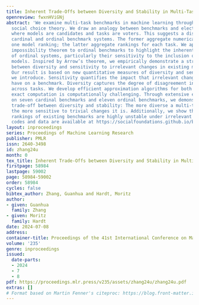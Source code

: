 ```yaml
---
title: Inherent Trade-Offs between Diversity and Stability in Multi-Task Benchmarks
openreview: fwxnHViGNj
abstract: 'We examine multi-task benchmarks in machine learning through the lens of
  social choice theory. We draw an analogy between benchmarks and electoral systems,
  where models are candidates and tasks are voters. This suggests a distinction between
  cardinal and ordinal benchmark systems. The former aggregate numerical scores into
  one model ranking; the latter aggregate rankings for each task. We apply Arrow’s
  impossibility theorem to ordinal benchmarks to highlight the inherent limitations
  of ordinal systems, particularly their sensitivity to the inclusion of irrelevant
  models. Inspired by Arrow’s theorem, we empirically demonstrate a strong trade-off
  between diversity and sensitivity to irrelevant changes in existing multi-task benchmarks.
  Our result is based on new quantitative measures of diversity and sensitivity that
  we introduce. Sensitivity quantifies the impact that irrelevant changes to tasks
  have on a benchmark. Diversity captures the degree of disagreement in model rankings
  across tasks. We develop efficient approximation algorithms for both measures, as
  exact computation is computationally challenging. Through extensive experiments
  on seven cardinal benchmarks and eleven ordinal benchmarks, we demonstrate a clear
  trade-off between diversity and stability: The more diverse a multi-task benchmark,
  the more sensitive to trivial changes it is. Additionally, we show that the aggregated
  rankings of existing benchmarks are highly unstable under irrelevant changes. The
  codes and data are available at https://socialfoundations.github.io/benchbench/.'
layout: inproceedings
series: Proceedings of Machine Learning Research
publisher: PMLR
issn: 2640-3498
id: zhang24u
month: 0
tex_title: Inherent Trade-Offs between Diversity and Stability in Multi-Task Benchmarks
firstpage: 58984
lastpage: 59002
page: 58984-59002
order: 58984
cycles: false
bibtex_author: Zhang, Guanhua and Hardt, Moritz
author:
- given: Guanhua
  family: Zhang
- given: Moritz
  family: Hardt
date: 2024-07-08
address:
container-title: Proceedings of the 41st International Conference on Machine Learning
volume: '235'
genre: inproceedings
issued:
  date-parts:
  - 2024
  - 7
  - 8
pdf: https://proceedings.mlr.press/v235/assets/zhang24u/zhang24u.pdf
extras: []
# Format based on Martin Fenner's citeproc: https://blog.front-matter.io/posts/citeproc-yaml-for-bibliographies/
---
```

